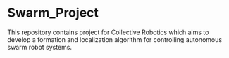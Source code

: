 # Swarm_Project
This repository contains project for Collective Robotics which aims to develop a formation and localization algorithm for controlling autonomous swarm robot systems.

